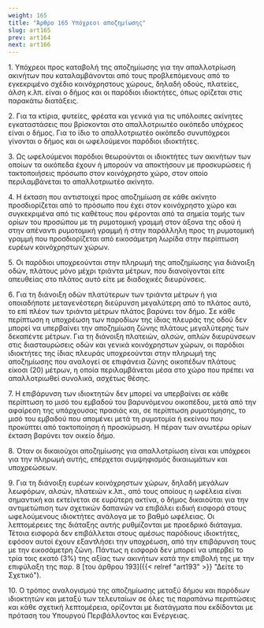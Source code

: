 ```yaml
---
weight: 165
title: "Άρθρο 165 Υπόχρεοι αποζημίωσης"
slug: art165
prev: art164
next: art166
---
```


1\. Υπόχρεοι προς καταβολή της αποζημίωσης για την απαλλοτρίωση ακινήτων που καταλαμβάνονται από τους προβλεπόμενους από το εγκεκριμένο σχέδιο κοινόχρηστους χώρους, δηλαδή οδούς, πλατείες, άλση κ.λπ. είναι ο δήμος και οι παρόδιοι ιδιοκτήτες, όπως ορίζεται στις παρακάτω διατάξεις.

2\. Για τα κτίρια, φυτείες, φρέατα και γενικά για τις υπόλοιπες ακίνητες εγκαταστάσεις που βρίσκονται στο απαλλοτριωτέο οικόπεδο υπόχρεος είναι ο δήμος. Για το ίδιο το απαλλοτριωτέο οικόπεδο συνυπόχρεοι γίνονται ο δήμος και οι ωφελούμενοι παρόδιοι ιδιοκτήτες.

3\. Ως ωφελούμενοι παρόδιοι θεωρούνται οι ιδιοκτήτες των ακινήτων των οποίων τα οικόπεδα έχουν ή μπορούν να αποκτήσουν με προσκυρώσεις ή τακτοποιήσεις πρόσωπο στον κοινόχρηστο χώρο, στον οποίο περιλαμβάνεται το απαλλοτριωτέο ακίνητο.

4\. Η έκταση που αντιστοιχεί προς αποζημίωση σε κάθε ακίνητο προσδιορίζεται από το πρόσωπο που έχει στον κοινόχρηστο χώρο και συγκεκριμένα από τις καθέτους που φέρονται από τα σημεία τομής των ορίων του προσώπου με τη ρυμοτομική γραμμή στον άξονα της οδού ή στην απέναντι ρυμοτομική γραμμή ή στην παράλληλη προς τη ρυμοτομική γραμμή που προσδιορίζεται από εικοσάμετρη λωρίδα στην περίπτωση ευρέων κοινόχρηστων χώρων.

5\. Οι παρόδιοι υποχρεούνται στην πληρωμή της αποζημίωσης για διάνοιξη οδών, πλάτους μόνο μέχρι τριάντα μέτρων, που διανοίγονται είτε απευθείας στο πλάτος αυτό είτε με διαδοχικές διευρύνσεις.

6\. Για τη διάνοιξη οδών πλατύτερων των τριάντα μέτρων ή για οποιαδήποτε μεταγενέστερη διεύρυνση μεγαλύτερη από το πλάτος αυτό, το επί πλέον των τριάντα μέτρων πλάτος βαρύνει τον δήμο. Σε κάθε περίπτωση η υποχρέωση των παροδίων της ίδιας πλευράς της οδού δεν μπορεί να υπερβαίνει την αποζημίωση ζώνης πλάτους μεγαλύτερης των δεκαπέντε μέτρων. Για τη διάνοιξη πλατειών, αλσών, απλών διευρύνσεων στις διασταυρώσεις οδών και γενικά κοινόχρηστων χώρων, οι παρόδιοι ιδιοκτήτες της ίδιας πλευράς υποχρεούνται στην πληρωμή της αποζημίωσης που αναλογεί σε επιφάνεια ζώνης οικοπέδων πλάτους είκοσι (20) μέτρων, η οποία περιλαμβάνεται μέσα στο χώρο που πρέπει να απαλλοτριωθεί συνολικά, ασχέτως θέσης.

7\. Η επιβάρυνση των ιδιοκτητών δεν μπορεί να υπερβαίνει σε κάθε περίπτωση το μισό του εμβαδού του βαρυνόμενου οικοπέδου, μετά από την αφαίρεση της υπάρχουσας πρασιάς και, σε περίπτωση ρυμοτόμησης, το μισό του εμβαδού που απομένει μετά τη ρυμοτομία ή εκείνου που προκύπτει από τακτοποίηση ή προσκύρωση. Η πέραν των ανωτέρω ορίων έκταση βαρύνει τον οικείο δήμο.

8\. Όταν οι δικαιούχοι αποζημίωσης για απαλλοτρίωση είναι και υπόχρεοι για την πληρωμή αυτής, επέρχεται συμψηφισμός δικαιωμάτων και υποχρεώσεων.

9\. Για τη διάνοιξη ευρέων κοινόχρηστων χώρων, δηλαδή μεγάλων λεωφόρων, αλσών, πλατειών κ.λπ., από τους οποίους η ωφέλεια είναι σημαντική και εκτείνεται σε ευρύτερη ακτίνα, ο δήμος δικαιούται για την αντιμετώπιση των σχετικών δαπανών να επιβάλει ειδική εισφορά στους ωφελούμενους ιδιοκτήτες ανάλογα με το βαθμό ωφέλειας. Οι λεπτομέρειες της διάταξης αυτής ρυθμίζονται με προεδρικό διάταγμα. Τέτοια εισφορά δεν επιβάλλεται στους αμέσως παρόδιους ιδιοκτήτες, εφόσον αυτοί έχουν εξαντλήσει την υποχρέωση, από την επιβάρυνση τους με την εικοσάμετρη ζώνη. Πάντως η εισφορά δεν μπορεί να υπερβεί το τρία τοις εκατό (3%) της αξίας των ακινήτων κατά την επιβολή της με την επιφύλαξη της παρ. 8 [του άρθρου 193]({{< relref "art193" >}} "Δείτε το Σχετικό").

10\. Ο τρόπος αναλογισμού της αποζημίωσης μεταξύ δήμου και παρόδιων ιδιοκτητών και μεταξύ των τελευταίων σε όλες τις παραπάνω περιπτώσεις και κάθε σχετική λεπτομέρεια, ορίζονται με διατάγματα που εκδίδονται με πρόταση του Υπουργού Περιβάλλοντος και Ενέργειας.


